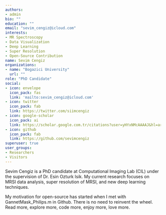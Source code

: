 ```yaml
---
authors:
- admin
bio: ""
education: ""
email: "sevim_cengiz@icloud.com"
interests:
- MR Spectroscopy
- Data Visualization
- Deep Learning
- Super Resolution
- Open-Source Contribution
name: Sevim Cengiz
organizations:
- name: "Bogazici University"
  url: ""
role: "PhD Candidate"
social:
- icon: envelope
  icon_pack: fas
  link: 'mailto:sevim_cengiz@icloud.com'
- icon: twitter
  icon_pack: fab
  link: https://twitter.com/siimcengiz
- icon: google-scholar
  icon_pack: ai
  link: https://scholar.google.com.tr/citations?user=yHYxNMcAAAAJ&hl=ar&oi=ao
- icon: github
  icon_pack: fab
  link: https://github.com/sevimcengiz
superuser: true
user_groups:
- Researchers
- Visitors
---
```



Sevim Cengiz is a PhD candidate at Computational Imaging Lab (CIL) under the supervision of Dr. Esin Ozturk Isik.
My current research focuses on MRSI data analysis, super resolution of MRSI, and new deep learning techniques. 

My motivation for open-source has started when I met with GannetMask_Philips.m in Github. 
There is no need to reinvent the wheel. Read more, explore more, code more, enjoy more, love more. 
